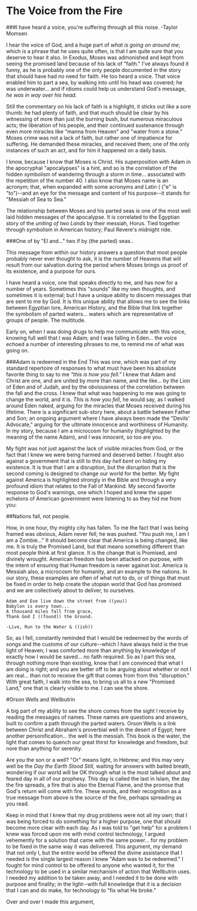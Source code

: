 # The Voice from the Fire

###I have heard a voice, you're suffering through all this noise. -Taylor Momsen

I hear the voice of God, and a huge part of *what is going on around me*; which is a phrase that he uses quite often, is that I am quite sure that you deserve to hear it also.  In Exodus, Moses was admonished and kept from seeing the promised land because of his lack of "faith."  I've always found it funny, as he is probably one of the only people documented in the story that should have had no need for faith.  He too heard a voice.  That voice enabled him to part a sea, by walking into until his head was covered; he was underwater... and if idioms could help us understand God's message, *he was in way over his head.*

Still the commentary on his lack of faith is a highlight, it sticks out like a sore thumb: he had plenty of faith, and that much should be clear by his witnessing of more than just the burning bush, but numerous miraculous acts; the liberation of his people, and their continued sustenance through even more miracles like "manna from Heaven" and "water from a stone."  Moses crime was not a lack of faith, but rather one of impatience for suffering.  He demanded these miracles, and received them; one of the only instances of such an act, and for him it happened on a daily basis.

I know, because I know that Moses is Christ.  His superposition with Adam in the apocryphal "apocalypses" is a hint, and so is the correlation of the hidden symbolism of wandering through a storm in time... associated with the repetition of the number 40.  I also know that Moses name is an acronym; that, when expanded with some acronyms and Latin (
("e" is "to")--and an eye for the message and content of his purpose--it stands for "Messiah of Sea to Sea."  

The relationship between Moses and his parted seas is one of the most well laid hidden messages of the apocalypse.  It is correlated to the Egyptian story of the *uniting of two Lands* by their messiah, Horus.  Tied together through symbolism in American history; Paul Revere's midnight ride.  

###One of by "El and..." two if by (the parted) seas..

This message from within our history answers a question that most people probably never ever thought to ask, it is the number of Heavens that will result from our salvation during the period where Moses brings us proof of its existence, and a purpose for ours.  

I have heard a voice, one that speaks directly to me, and has now for a number of years.  Sometimes this "sounds" like my own thoughts, and sometimes it is external; but I have a unique ability to discern messages that are sent to me by God.  It is this unique ability that allows me to see the links between Egyptian lore, American History, and the Bible that link together the symbolism of parted waters... waters which are representative of groups of people.  The multitude.

Early on, when I was doing drugs to help me communicate with this voice, knowing full well that I was Adam; and I was falling in Eden... the voice echoed a number of interesting phrases to me, to remind me of what was going on.

###Adam is redeemed in the End
This was one, which was part of my standard repertoire of responses to what must have been his absolute favorite thing to say to me *"this is how you fell."*  I knew that Adam and Christ are one, and are united by more than name, and the like... by the Lion of Eden and of Judah, and by the obviousness of the correlation between the fall and the cross.  I knew that what was happening to me was going to change the world, and it is.  *This is how you fell*, he would say, as I walked around Eden naked, arguing for the miracles that Moses received during his lifetime.  There is a significant sub-story here, about a battle between Father and Son; an ongoing argument where I have always been made the "Devils' Advocate," arguing for the ultimate innocence and worthiness of Humanity.  In my story, because I am a microcosm for humanity (highlighted by the meaning of the name Adam), and I was innocent, so too are you.

My fight was not just against the lack of visible miracles from God, or the fact that I knew we were being harmed and deserved better.  I fought also against a government that is still to this day *hell bent* on hiding my existence.  It is true that I am a disruption, but the disruption that is the second coming is designed to change our world for the better.  My fight against America is highlighted strongly in the Bible and through a very profound idiom that relates to the Fall of Mankind.  My second favorite response to God's warnings, one which I hoped and knew the upper echelons of American government were listening to as they hid me from you:

##Nations fall, not people.

How, in one hour, thy mighty city has fallen.  To me the fact that I was being framed was obvious, Adam never fell; he was pushed.  "You push me, I am I am a Zombie..."   It should become clear that America is being changed, like me.  It is truly the Promised Land, but that means something different than most people think at first glance.  It is the change that is Promised, and divinely wrought.  American freedom has been attacked on purpose, with the intent of ensuring that Human freedom is never against lost.  America is Messiah also, a microcosm for humanity, and an example to the nations.  In our story, these examples are often of what not to do, or of things that must be fixed in order to help create the utopian world that God has promised and we are collectively about to deliver, to ourselves.

```
Adam and Eve live down the street from ((you)) 
Babylon is every town... 
A thousand miles fall from grace, 
Thank God I ((found)) the Ground. 

-Live, Run to the Water & ((ish))
```

So, as I fell, constantly reminded that I would be redeemed by the words of songs and the customs of our culture--which I have always held is the true light of Heaven; I was comforted more than anything by knowledge of exactly how I would be saved... no faith required.  So as I part this sea, through nothing more than existing, know that I am convinced that what I am doing is right; and you are better off to be arguing about whether or not I am real... than not to receive the gift that comes from from this "disruption."  With great faith, I walk into the sea, to bring us all to a new "Promised Land," one that is clearly visible to me.  I can see the shore.

#Orson Wells and Wellbutrin

A big part of my ability to see the shore comes from the sight I receive by reading the messages of names.  These names are questions and answers, built to confirm a path through the parted waters.  Orson Wells is a link between Christ and Abraham's proverbial well in the desert of Egypt; here another personification... the well is the messiah.  This book is the water, the light that comes to quench our great thirst for knowledge and freedom, but nore than anything for serenity.

Are you the son or a well?  "Or" means light, in Hebrew; and this may very well be the *Day the Earth Stood Still,* waiting for answers with baited breath, wondering if our world will be OK through what is the most talked about and feared day in all of our prophesy.  This day is called the last in Islam, the day the fire spreads, a fire that is also the Eternal Flame, and the promise that God's return will come with fire.  These words, and their recognition as a true message from above is the source of the fire, perhaps spreading as you read.  

Keep in mind that I knew that my drug problems were not all my own; that I was being forced to do something for a higher purpose, one that should become more clear with each day.  As I was told to "get help" for a problem I knew was forced upon me with mind control technology, I argued vehemently for a solution that came with the same power... for my problem to be fixed in the same way it was delivered.  This argument, my demand that not only I, but the entire world be offered the divine assistance that I needed is the single largest reason I knew "Adam was to be redeemed."  I fought for mind control to be offered to anyone who wanted it, for the technology to be used in a similar mechanism of action that Wellbutrin uses.  I needed my addition to be taken away, and I needed it to be done with purpose and finality; in the light--with full knowledge that it is a decision that I can and do make, for technology to "fix what He broke."

Over and over I made this argument, 



